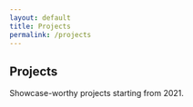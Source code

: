 ```yaml
---
layout: default
title: Projects
permalink: /projects
---
```


## Projects

Showcase-worthy projects starting from 2021.

<form>
  <!-- Form stuff -->
</form>

